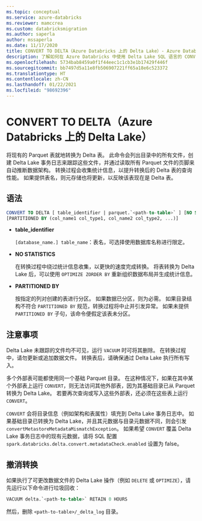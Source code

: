 ```yaml
---
ms.topic: conceptual
ms.service: azure-databricks
ms.reviewer: mamccrea
ms.custom: databricksmigration
ms.author: saperla
author: mssaperla
ms.date: 11/17/2020
title: CONVERT TO DELTA（Azure Databricks 上的 Delta Lake）- Azure Databricks
description: 了解如何在 Azure Databricks 中使用 Delta Lake SQL 语言的 CONVERT TO DELTA 语法。
ms.openlocfilehash: 5734bab8459a0f1f44eec1c1cb3e1b17429f446f
ms.sourcegitcommit: bb7497d5a11e8fb506907221ff65a18e6c523372
ms.translationtype: HT
ms.contentlocale: zh-CN
ms.lasthandoff: 01/22/2021
ms.locfileid: "98692396"
---
```

# <a name="convert-to-delta-delta-lake-on-azure-databricks"></a>CONVERT TO DELTA（Azure Databricks 上的 Delta Lake）

将现有的 Parquet 表就地转换为 Delta 表。 此命令会列出目录中的所有文件，创建 Delta Lake 事务日志来跟踪这些文件，并通过读取所有 Parquet 文件的页脚来自动推断数据架构。 转换过程会收集统计信息，以提升转换后的 Delta 表的查询性能。 如果提供表名，则元存储也将更新，以反映该表现在是 Delta 表。

## <a name="syntax"></a>语法

```sql
CONVERT TO DELTA [ table_identifier | parquet.`<path-to-table>` ] [NO STATISTICS]
[PARTITIONED BY (col_name1 col_type1, col_name2 col_type2, ...)]
```

* **table_identifier**

  ``[database_name.] table_name``：表名，可选择使用数据库名称进行限定。

* **NO STATISTICS**

  在转换过程中绕过统计信息收集，以更快的速度完成转换。 将表转换为 Delta Lake 后，可以使用 ``OPTIMIZE ZORDER BY`` 重新组织数据布局并生成统计信息。

* **PARTITIONED BY**

  按指定的列对创建的表进行分区。 如果数据已分区，则为必需。  如果目录结构不符合 ``PARTITIONED BY`` 规范，转换过程将中止并引发异常。 如果未提供 ``PARTITIONED BY`` 子句，该命令便假定该表未分区。

## <a name="caveats"></a>注意事项

Delta Lake 未跟踪的文件均不可见，运行 ``VACUUM`` 时可将其删除。 在转换过程中，请勿更新或追加数据文件。 转换表后，请确保通过 Delta Lake 执行所有写入。

多个外部表可能都使用同一个基础 Parquet 目录。 在这种情况下，如果在其中某个外部表上运行 ``CONVERT``，则无法访问其他外部表，因为其基础目录已从 Parquet 转换为 Delta Lake。 若要再次查询或写入这些外部表，还必须在这些表上运行 ``CONVERT``。

``CONVERT`` 会将目录信息（例如架构和表属性）填充到 Delta Lake 事务日志中。 如果基础目录已转换为 Delta Lake，并且其元数据与目录元数据不同，则会引发 ``convertMetastoreMetadataMismatchException``。 如果希望 ``CONVERT`` 覆盖 Delta Lake 事务日志中的现有元数据，请将 SQL 配置 ``spark.databricks.delta.convert.metadataCheck.enabled`` 设置为 false。

## <a name="undo-the-conversion"></a>撤消转换

如果执行了可更改数据文件的 Delta Lake 操作（例如 ``DELETE`` 或 ``OPTIMIZE``），请先运行以下命令进行垃圾回收：

```sql
VACUUM delta.`<path-to-table>` RETAIN 0 HOURS
```

然后，删除 ``<path-to-table>/_delta_log`` 目录。